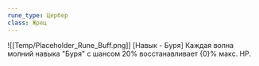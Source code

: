 ```yaml
---
rune_type: Цербер
class: Жрец
---
```

![[Temp/Placeholder_Rune_Buff.png]]
[Навык - Буря] Каждая волна молний навыка "Буря" с шансом 20% восстанавливает {0}% макс. HP.
